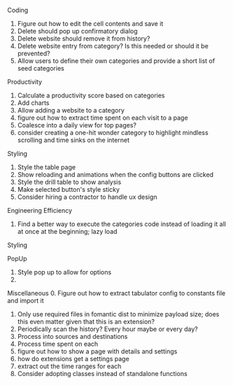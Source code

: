 Coding
1. Figure out how to edit the cell contents and save it
1. Delete should pop up confirmatory dialog
1. Delete website should remove it from history?
1. Delete website entry from category? Is this needed or should it be prevented?
1. Allow users to define their own categories and provide a short list of seed categories

Productivity
1. Calculate a productivity score based on categories
1. Add charts
1. Allow adding a website to a category
1. figure out how to extract time spent on each visit to a page
1. Coalesce into a daily view for top pages?
1. consider creating a one-hit wonder category to highlight mindless scrolling and time sinks on the internet

Styling
1. Style the table page
2. Show reloading and animations when the config buttons are clicked
1. Style the drill table to show analysis
1. Make selected button's style sticky
1. Consider hiring a contractor to handle ux design

Engineering Efficiency
1. Find a better way to execute the categories code instead of loading it all at once at the beginning; lazy load

Styling

PopUp
1. Style pop up to allow for options
1. 

Miscellaneous
0. Figure out how to extract tabulator config to constants file and import it
1. Only use required files in fomantic dist to minimize payload size; does this even matter given that this is an extension?
1. Periodically scan the history? Every hour maybe or every day?
2. Process into sources and destinations
3. Process time spent on each
4. figure out how to show a page with details and settings
5. how do extensions get a settings page
6. extract out the time ranges for each
7. Consider adopting classes instead of standalone functions

